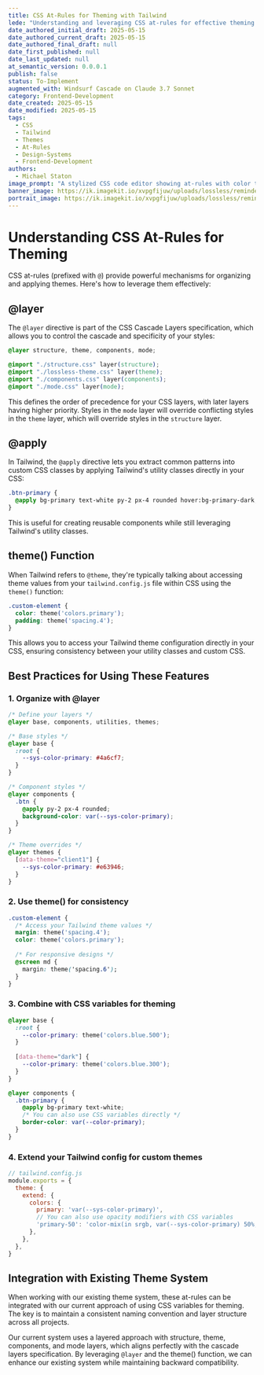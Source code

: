 ```yaml
---
title: CSS At-Rules for Theming with Tailwind
lede: "Understanding and leveraging CSS at-rules for effective theming in Tailwind projects"
date_authored_initial_draft: 2025-05-15
date_authored_current_draft: 2025-05-15
date_authored_final_draft: null
date_first_published: null
date_last_updated: null
at_semantic_version: 0.0.0.1
publish: false
status: To-Implement
augmented_with: Windsurf Cascade on Claude 3.7 Sonnet
category: Frontend-Development
date_created: 2025-05-15
date_modified: 2025-05-15
tags: 
  - CSS
  - Tailwind
  - Themes
  - At-Rules
  - Design-Systems
  - Frontend-Development
authors:
  - Michael Staton
image_prompt: "A stylized CSS code editor showing at-rules with color themes being applied."
banner_image: https://ik.imagekit.io/xvpgfijuw/uploads/lossless/reminders/2025-05-25_banner_image_CSS-At-Rules-for-Theming_971e15ea-2a34-4e94-acf3-1396dff9cc8b_0HNL2uZlC.webp
portrait_image: https://ik.imagekit.io/xvpgfijuw/uploads/lossless/reminders/2025-05-25_portrait_image_CSS-At-Rules-for-Theming_2678b27c-ff11-4496-b4b8-0ffaafd683d1_Wf_hZaJ-d.webp
---
```


# Understanding CSS At-Rules for Theming

CSS at-rules (prefixed with `@`) provide powerful mechanisms for organizing and applying themes. Here's how to leverage them effectively:

## @layer

The `@layer` directive is part of the CSS Cascade Layers specification, which allows you to control the cascade and specificity of your styles:

```css
@layer structure, theme, components, mode;

@import "./structure.css" layer(structure);
@import "./lossless-theme.css" layer(theme);
@import "./components.css" layer(components);
@import "./mode.css" layer(mode);
```

This defines the order of precedence for your CSS layers, with later layers having higher priority. Styles in the `mode` layer will override conflicting styles in the `theme` layer, which will override styles in the `structure` layer.

## @apply

In Tailwind, the `@apply` directive lets you extract common patterns into custom CSS classes by applying Tailwind's utility classes directly in your CSS:

```css
.btn-primary {
  @apply bg-primary text-white py-2 px-4 rounded hover:bg-primary-dark;
}
```

This is useful for creating reusable components while still leveraging Tailwind's utility classes.

## theme() Function

When Tailwind refers to `@theme`, they're typically talking about accessing theme values from your `tailwind.config.js` file within CSS using the `theme()` function:

```css
.custom-element {
  color: theme('colors.primary');
  padding: theme('spacing.4');
}
```

This allows you to access your Tailwind theme configuration directly in your CSS, ensuring consistency between your utility classes and custom CSS.

## Best Practices for Using These Features

### 1. Organize with @layer

```css
/* Define your layers */
@layer base, components, utilities, themes;

/* Base styles */
@layer base {
  :root {
    --sys-color-primary: #4a6cf7;
  }
}

/* Component styles */
@layer components {
  .btn {
    @apply py-2 px-4 rounded;
    background-color: var(--sys-color-primary);
  }
}

/* Theme overrides */
@layer themes {
  [data-theme="client1"] {
    --sys-color-primary: #e63946;
  }
}
```

### 2. Use theme() for consistency

```css
.custom-element {
  /* Access your Tailwind theme values */
  margin: theme('spacing.4');
  color: theme('colors.primary');
  
  /* For responsive designs */
  @screen md {
    margin: theme('spacing.6');
  }
}
```

### 3. Combine with CSS variables for theming

```css
@layer base {
  :root {
    --color-primary: theme('colors.blue.500');
  }
  
  [data-theme="dark"] {
    --color-primary: theme('colors.blue.300');
  }
}

@layer components {
  .btn-primary {
    @apply bg-primary text-white;
    /* You can also use CSS variables directly */
    border-color: var(--color-primary);
  }
}
```

### 4. Extend your Tailwind config for custom themes

```javascript
// tailwind.config.js
module.exports = {
  theme: {
    extend: {
      colors: {
        primary: 'var(--sys-color-primary)',
        // You can also use opacity modifiers with CSS variables
        'primary-50': 'color-mix(in srgb, var(--sys-color-primary) 50%, transparent)',
      },
    },
  },
}
```

## Integration with Existing Theme System

When working with our existing theme system, these at-rules can be integrated with our current approach of using CSS variables for theming. The key is to maintain a consistent naming convention and layer structure across all projects.

Our current system uses a layered approach with structure, theme, components, and mode layers, which aligns perfectly with the cascade layers specification. By leveraging `@layer` and the theme() function, we can enhance our existing system while maintaining backward compatibility.
